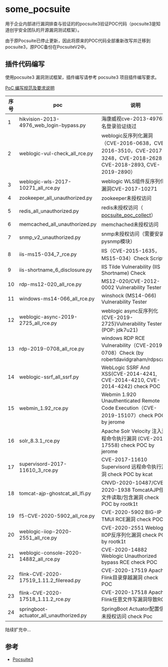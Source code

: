 # some_pocsuite



用于企业内部进行漏洞排查与验证的的pocsuite3验证POC代码（pocsuite3是知道创宇安全团队的开源漏洞测试框架）。

由于原Pocsuite已停止更新，因此将原来的POC代码全部重新改写并迁移到pocsuite3，原POC备份在PocsuiteV2中。



## 插件代码编写

使用pocsuite3 漏洞测试框架，插件编写请参考 pocsuite3 项目插件编写要求。

[PoC 编写规范及要求说明](https://github.com/knownsec/pocsuite3/blob/master/docs/CODING.md)

| 序号 | poc                                     | 说明                                                         |
| ---- | --------------------------------------- | ------------------------------------------------------------ |
| 1    | hikvision-2013-4976_web_login-bypass.py | 海康威视cve-2013-4976匿名登录验证绕过                        |
| 2    | weblogic-vul-check_all_rce.py           | weblogic反序列化漏洞（CVE-2016-0638，CVE-2016-3510，CVE-2017-3248，CVE-2018-2628，CVE-2018-2893, CVE-2019-2890） |
| 3    | weblogic-wls-2017-10271_all_rce.py      | weblogic WLS组件反序列化漏洞CVE-2017-10271                   |
| 4    | zookeeper_all_unauthorized.py           | zookeeper未授权访问                                          |
| 5    | redis_all_unauthorized.py               | redis未授权访问（ [pocsuite_poc_collect](https://github.com/njcx/pocsuite_poc_collect)） |
| 6    | memcached_all_unauthorized.py           | memchached未授权访问                                         |
| 7    | snmp_v2_unauthorized.py                 | snmp未授权访问（需要安装pysnmp模块）                         |
| 8    | iis-ms15-034_7_rce.py                   | IIS（CVE-2015-1635，MS15-034）Check Script                   |
| 9    | iis-shortname_6_disclosure.py           | IIS Tilde Vulnerability (IIS Shortname) Check                |
| 10   | rdp-ms12-020_all_rce.py                 | MS12-020/CVE-2012-0002 Vulnerability Tester                  |
| 11   | windows-ms14-066_all_rce.py             | winshock (MS14-066) Vulnerability Tester                     |
| 12   | weblogic-async-2019-2725_all_rce.py     | weblogic async反序列化(CVE-2019-2725)Vulnerability Tester (POP: jdk7u21) |
| 13   | rdp-2019-0708_all_rce.py                | windows RDP RCE Vulnerability（CVE-2019-0708）Check (by  robertdavidgraham/rdpscan) |
| 14   | weblogic-ssrf_all_ssrf.py               | WebLogic SSRF And XSS(CVE-2014-4241, CVE-2014-4210, CVE-2014-4242) check POC |
| 15   | webmin_1.92_rce.py                      | Webmin 1.920 Unauthenticated Remote Code Execution（CVE-2019-15107）check POC by jerome |
| 16   | solr_8.3.1_rce.py                       | Apache Solr Velocity 注入远程命令执行漏洞 (CVE-2019-17558) check POC by jerome |
| 17   | supervisord-2017-11610_3_rce.py         | CVE-2017-11610 Supervisord 远程命令执行漏洞 check POC by kcat |
| 18   | tomcat-ajp-ghostcat_all_lfi.py          | CNVD-2020-10487/CVE-2020-1938  TomcatAJP任意文件读取/包含漏洞 check POC by rootk1t |
| 19   | f5-CVE-2020-5902_all_rce.py             | CVE-2020-5902 BIG-IP TMUI RCE漏洞 check POC                  |
| 20  | weblogic-iiop-2020-2551_all_rce.py             | CVE-2020-2551 Weblogic IIOP反序列化漏洞 check POC by rootk1t |
| 21  | weblogic-console-2020-14882_all_rce.py      | CVE-2020-14882 Weblogic Unauthorized bypass RCE check POC|
| 22  | flink-CVE-2020-17519_1.11.2_fileread.py      | CVE-2020-17519 Apache Flink目录穿越漏洞 check POC|
| 23  | flink-CVE-2020-17518_1.11.2_rce.py      | CVE-2020-17518 Apache Flink任意文件写漏洞导致RCE|
| 24  | springboot-actuator_all_unauthorized.py      | SpringBoot Actuator配置信息未授权访问 check Poc|
陆续扩充中...



## 参考

- [Pocsuite3](https://github.com/knownsec/pocsuite3/)


